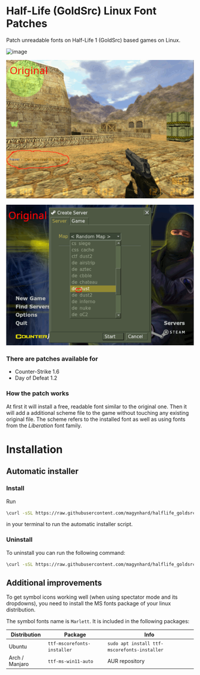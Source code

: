 # Half-Life (GoldSrc) Linux Font Patches
Patch unreadable fonts on Half-Life 1 (GoldSrc) based games on Linux.

![image](https://user-images.githubusercontent.com/14541962/215915153-32132781-630f-4c4f-a0d1-e7f4fa533378.png)

![image](doc/ingame_dust.gif)

![image](doc/ingame_main_menu.gif)



### There are patches available for
* Counter-Strike 1.6
* Day of Defeat 1.2


### How the patch works

At first it will install a free, readable font similar to the original one. Then it will add a additional scheme file to the game without touching any existing original file. The scheme refers to the installed font as well as using fonts from the *Liberation* font family.

# Installation
## Automatic installer
### Install
Run
```bash
\curl -sSL https://raw.githubusercontent.com/magynhard/halflife_goldsrc_linux_font_patches/master/setup.sh | ACTION=install bash
```
in your terminal to run the automatic installer script.

### Uninstall
To uninstall you can run the following command:

```bash
\curl -sSL https://raw.githubusercontent.com/magynhard/halflife_goldsrc_linux_font_patches/master/setup.sh | ACTION=uninstall bash
```

## Additional improvements
To get symbol icons working well (when using spectator mode and its dropdowns), you need to install the MS fonts package of your linux distribution.

The symbol fonts name is `Marlett`. It is included in the following packages:

| Distribution | Package             | Info                |
|--------------|---------------------|---------------------|
| Ubuntu | `ttf-mscorefonts-installer`                    | `sudo apt install ttf-mscorefonts-installer` |
| Arch / Manjaro | `ttf-ms-win11-auto` | AUR repository      |